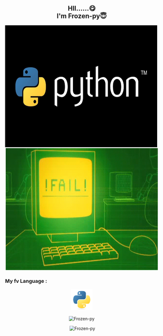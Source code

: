 <h2 align="center">HII......😋<br>I'm Frozen-py😇</h2>


 <img src="https://github.com/Frozen-py/Frozen-py/blob/main/aaa.jpg" width="500" height="400">
<div align="center">
  <img src="https://github.com/Frozen-py/Frozen-py/blob/main/78KH.gif" width="500" height="400">



  <h3 align="left">My fv Language : </h3>
</a>  <a href="https://www.python.org" target="_blank"> <img src="https://raw.githubusercontent.com/devicons/devicon/master/icons/python/python-original.svg" alt="python" width="70" height="70"/> </a>

<p><img align="center" src="https://github-readme-stats.vercel.app/api/top-langs?username=Frozen-py&show_icons=true&layout=compact&theme=highcontrast" alt="Frozen-py" /></p>

<p>&nbsp;<img align="center" src="https://github-readme-stats.vercel.app/api?username=Frozen-py&show_icons=true&theme=highcontrast" alt="Frozen-py" /></p>


</details>

